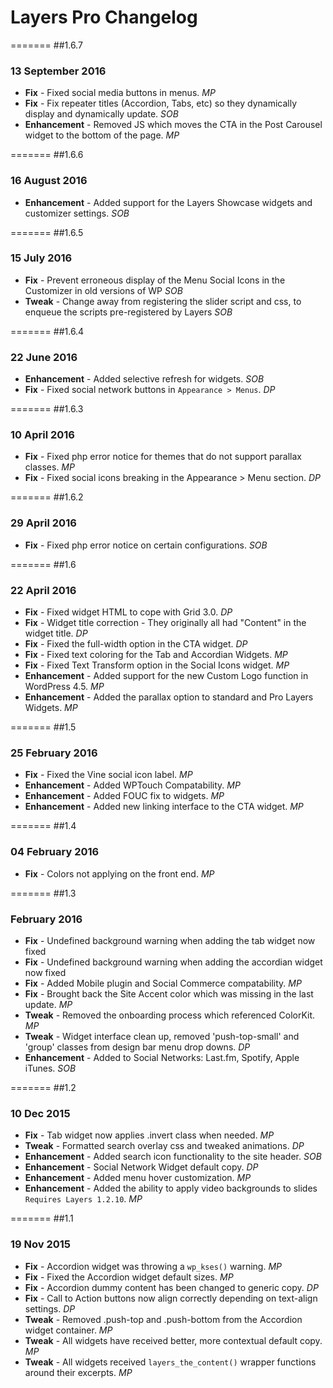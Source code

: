 # Layers Pro Changelog

=======
##1.6.7
### 13 September 2016

* **Fix** - Fixed social media buttons in menus. *MP*
* **Fix** - Fix repeater titles (Accordion, Tabs, etc) so they dynamically display and dynamically update. *SOB*
* **Enhancement** - Removed JS which moves the CTA in the Post Carousel widget to the bottom of the page. *MP*

=======
##1.6.6
### 16 August 2016

* **Enhancement** - Added support for the Layers Showcase widgets and customizer settings. *SOB*

=======
##1.6.5
### 15 July 2016

* **Fix** - Prevent erroneous display of the Menu Social Icons in the Customizer in old versions of WP *SOB*
* **Tweak** - Change away from registering the slider script and css, to enqueue the scripts pre-registered by Layers *SOB*

=======
##1.6.4
### 22 June 2016

* **Enhancement** - Added selective refresh for widgets. *SOB*
* **Fix** - Fixed social network buttons in `Appearance > Menus`. *DP*

=======
##1.6.3
### 10 April 2016

* **Fix** - Fixed php error notice for themes that do not support parallax classes. *MP*
* **Fix** - Fixed social icons breaking in the Appearance > Menu section. *DP*

=======
##1.6.2
### 29 April 2016

* **Fix** - Fixed php error notice on certain configurations. *SOB*

=======
##1.6
### 22 April 2016

* **Fix** - Fixed widget HTML to cope with Grid 3.0. *DP*
* **Fix** - Widget title correction - They originally all had "Content" in the widget title. *DP*
* **Fix** - Fixed the full-width option in the CTA widget. *DP*
* **Fix** - Fixed text coloring for the Tab and Accordian Widgets. *MP*
* **Fix** - Fixed Text Transform option in the Social Icons widget. *MP*
* **Enhancement** - Added support for the new Custom Logo function in WordPress 4.5. *MP*
* **Enhancement** - Added the parallax option to standard and Pro Layers Widgets. *MP*

=======
##1.5
### 25 February 2016

* **Fix** - Fixed the Vine social icon label. *MP*
* **Enhancement** - Added WPTouch Compatability. *MP*
* **Enhancement** - Added FOUC fix to widgets. *MP*
* **Enhancement** - Added new linking interface to the CTA widget. *MP*

=======
##1.4
### 04 February 2016

* **Fix** - Colors not applying on the front end. *MP*

=======
##1.3
### February 2016

* **Fix** - Undefined background warning when adding the tab widget now fixed
* **Fix** - Undefined background warning when adding the accordian widget now fixed
* **Fix** - Added Mobile plugin and Social Commerce compatability. *MP*
* **Fix** - Brought back the Site Accent color which was missing in the last update. *MP*
* **Tweak** - Removed the onboarding process which referenced ColorKit. *MP*
* **Tweak** - Widget interface clean up, removed 'push-top-small' and 'group' classes from design bar menu drop downs. *DP*
* **Enhancement** - Added to Social Networks: Last.fm, Spotify, Apple iTunes. *SOB*

=======
##1.2
### 10 Dec 2015

* **Fix** - Tab widget now applies .invert class when needed. *MP*
* **Tweak** - Formatted search overlay css and tweaked animations. *DP*
* **Enhancement** - Added search icon functionality to the site header. *SOB*
* **Enhancement** - Social Network Widget default copy. *DP*
* **Enhancement** - Added menu hover customization. *MP*
* **Enhancement** - Added the ability to apply video backgrounds to slides `Requires Layers 1.2.10`. *MP*

=======
##1.1
### 19 Nov 2015

* **Fix** - Accordion widget was throwing a `wp_kses()` warning. *MP*
* **Fix** - Fixed the Accordion widget default sizes. *MP*
* **Fix** - Accordion dummy content has been changed to generic copy. *DP*
* **Fix** - Call to Action buttons now align correctly depending on text-align settings. *DP*
* **Tweak** - Removed .push-top and .push-bottom from the Accordion widget container. *MP*
* **Tweak** - All widgets have received better, more contextual default copy. *MP*
* **Tweak** - All widgets received `layers_the_content()` wrapper functions around their excerpts. *MP*